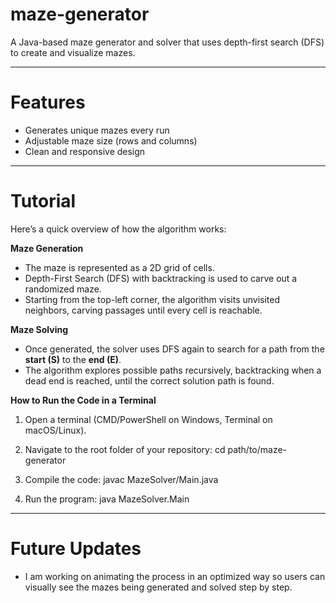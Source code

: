 # maze-generator
A Java-based maze generator and solver that uses depth-first search (DFS) to create and visualize mazes.

---

# Features
- Generates unique mazes every run  
- Adjustable maze size (rows and columns)  
- Clean and responsive design  

---

# Tutorial
Here’s a quick overview of how the algorithm works:

**Maze Generation**  
- The maze is represented as a 2D grid of cells.
- Depth-First Search (DFS) with backtracking is used to carve out a randomized maze.  
- Starting from the top-left corner, the algorithm visits unvisited neighbors, carving passages until every cell is reachable.

**Maze Solving**  
- Once generated, the solver uses DFS again to search for a path from the **start (S)** to the **end (E)**.  
- The algorithm explores possible paths recursively, backtracking when a dead end is reached, until the correct solution path is found.

**How to Run the Code in a Terminal**
1. Open a terminal (CMD/PowerShell on Windows, Terminal on macOS/Linux).

2. Navigate to the root folder of your repository:
cd path/to/maze-generator

3. Compile the code:
javac MazeSolver/Main.java

4. Run the program:
java MazeSolver.Main

---

# Future Updates
- I am working on animating the process in an optimized way so users can visually see the mazes being generated and solved step by step.

